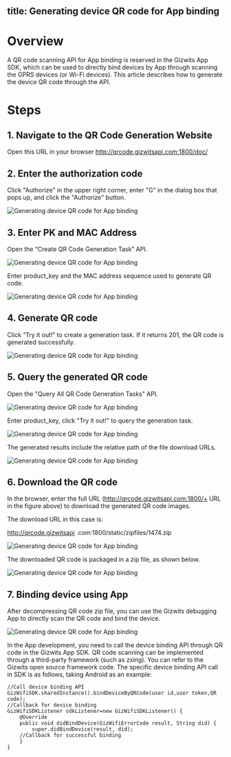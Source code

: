 title: Generating device QR code for App binding
---

# Overview

A QR code scanning API for App binding is reserved in the Gizwits App SDK, which can be used to directly bind devices by App through scanning the GPRS devices (or Wi-Fi devices). This article describes how to generate the device QR code through the API.

# Steps

## 1. Navigate to the QR Code Generation Website

Open this URL in your browser http://qrcode.gizwitsapi.com:1800/doc/

## 2. Enter the authorization code 

Click "Authorize" in the upper right corner, enter "G" in the dialog box that pops up, and click the "Authorize" button.

![Generating device QR code for App binding](../../../assets/en-us/UserManual/qrcode/11.png) 
 
## 3. Enter PK and MAC Address

Open the “Create QR Code Generation Task” API.

![Generating device QR code for App binding](../../../assets/en-us/UserManual/qrcode/12.png) 
 
Enter product_key and the MAC address sequence used to generate QR code.

![Generating device QR code for App binding](../../../assets/en-us/UserManual/qrcode/13.png) 
 
## 4. Generate QR code

Click “Try it out!” to create a generation task. If it returns 201, the QR code is generated successfully.

![Generating device QR code for App binding](../../../assets/en-us/UserManual/qrcode/14.png) 
 
## 5. Query the generated QR code

Open the "Query All QR Code Generation Tasks" API.

![Generating device QR code for App binding](../../../assets/en-us/UserManual/qrcode/15.png) 
 
Enter product_key, click "Try it out!" to query the generation task.

![Generating device QR code for App binding](../../../assets/en-us/UserManual/qrcode/16.png) 
 
The generated results include the relative path of the file download URLs.

![Generating device QR code for App binding](../../../assets/en-us/UserManual/qrcode/17.png) 
 
## 6. Download the QR code

In the browser, enter the full URL (http://qrcode.gizwitsapi.com:1800/+ URL in the figure above) to download the generated QR code images. 

The download URL in this case is: 

http://qrcode.gizwitsapi .com:1800/static/zipfiles/1474.zip

![Generating device QR code for App binding](../../../assets/en-us/UserManual/qrcode/18.png) 
 
The downloaded QR code is packaged in a zip file, as shown below.

![Generating device QR code for App binding](../../../assets/en-us/UserManual/qrcode/19.png) 
 
## 7. Binding device using App

After decompressing QR code zip file, you can use the Gizwits debugging App to directly scan the QR code and bind the device.

![Generating device QR code for App binding](../../../assets/en-us/UserManual/qrcode/20.png) 
 
In the App development, you need to call the device binding API through QR code in the Gizwits App SDK. QR code scanning can be implemented through a third-party framework (such as zxing). You can refer to the Gizwits open source framework code. The specific device binding API call in SDK is as follows, taking Android as an example:

```
//Call device binding API
GizWifiSDK.sharedInstance().bindDeviceByQRCode(user id,user token,QR code);
//Callback for device binding
GizWifiSDKListener sdkListener=new GizWifiSDKListener() {
    @Override
    public void didBindDevice(GizWifiErrorCode result, String did) {
        super.didBindDevice(result, did);
	//Callback for successful binding
    }
}
```
